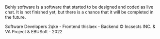 Behiy software is a software that started to be designed and coded as live chat. It is not finished yet, but there is a chance that it will be completed in the future.

Software Developers
2qke - Frontend
thislaex - Backend
©️ Incsects INC. & VA Project & EBUSoft - 2022
